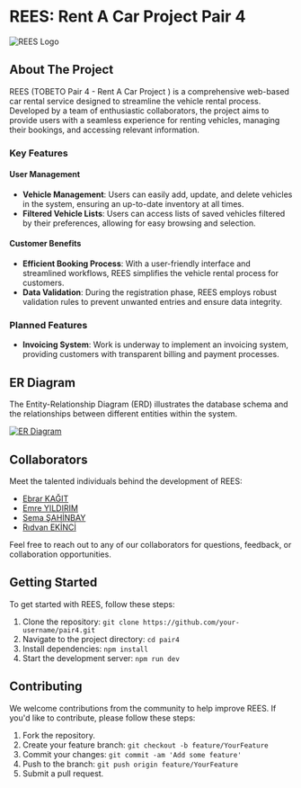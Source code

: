 # REES: Rent A Car Project Pair 4

![REES Logo](https://imgtr.ee/images/2023/12/15/2a5ca270f25420e79e29802cc8a3bfed.jpeg)

## About The Project

REES (TOBETO Pair 4 - Rent A Car Project ) is a comprehensive web-based car rental service designed to streamline the vehicle rental process. Developed by a team of enthusiastic collaborators, the project aims to provide users with a seamless experience for renting vehicles, managing their bookings, and accessing relevant information.

### Key Features

#### User Management

- **Vehicle Management**: Users can easily add, update, and delete vehicles in the system, ensuring an up-to-date inventory at all times.
- **Filtered Vehicle Lists**: Users can access lists of saved vehicles filtered by their preferences, allowing for easy browsing and selection.

#### Customer Benefits

- **Efficient Booking Process**: With a user-friendly interface and streamlined workflows, REES simplifies the vehicle rental process for customers.
- **Data Validation**: During the registration phase, REES employs robust validation rules to prevent unwanted entries and ensure data integrity.

### Planned Features

- **Invoicing System**: Work is underway to implement an invoicing system, providing customers with transparent billing and payment processes.

## ER Diagram

The Entity-Relationship Diagram (ERD) illustrates the database schema and the relationships between different entities within the system.

[![ER Diagram](https://imgtr.ee/images/2023/12/15/c98ab75aa4b9cecb91329ced519a5e2b.png)](https://imgtr.ee/image/IqbBIm)

## Collaborators

Meet the talented individuals behind the development of REES:

- [Ebrar KAĞIT](https://github.com/EbrarKgt)
- [Emre YILDIRIM](https://github.com/emreyldrm)
- [Sema ŞAHİNBAY](https://github.com/semasahinbay)
- [Rıdvan EKİNCİ](https://github.com/rdvneknc)

Feel free to reach out to any of our collaborators for questions, feedback, or collaboration opportunities.

## Getting Started

To get started with REES, follow these steps:

1. Clone the repository: `git clone https://github.com/your-username/pair4.git`
2. Navigate to the project directory: `cd pair4`
3. Install dependencies: `npm install`
4. Start the development server: `npm run dev`

## Contributing

We welcome contributions from the community to help improve REES. If you'd like to contribute, please follow these steps:

1. Fork the repository.
2. Create your feature branch: `git checkout -b feature/YourFeature`
3. Commit your changes: `git commit -am 'Add some feature'`
4. Push to the branch: `git push origin feature/YourFeature`
5. Submit a pull request.

